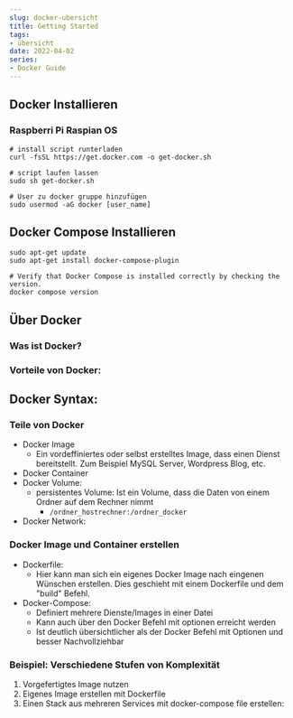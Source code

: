 ```yaml
---
slug: docker-ubersicht
title: Getting Started
tags:
- übersicht
date: 2022-04-02
series:
- Docker Guide
---
```

## Docker Installieren

### Raspberri Pi Raspian OS
```shell
# install script runterladen
curl -fsSL https://get.docker.com -o get-docker.sh

# script laufen lassen
sudo sh get-docker.sh

# User zu docker gruppe hinzufügen
sudo usermod -aG docker [user_name]
```

## Docker Compose Installieren

```shell
sudo apt-get update
sudo apt-get install docker-compose-plugin

# Verify that Docker Compose is installed correctly by checking the version.
docker compose version
```


## Über Docker

### Was ist Docker?

### Vorteile von Docker:

## Docker Syntax:

### Teile von Docker
- Docker Image
    - Ein vordeffiniertes oder selbst erstelltes Image, dass einen Dienst bereitstellt. Zum Beispiel MySQL Server, Wordpress Blog, etc.
- Docker Container
- Docker Volume:
    - persistentes Volume: Ist ein Volume, dass die Daten von einem Ordner auf dem Rechner nimmt
        - ```/ordner_hostrechner:/ordner_docker```
- Docker Network: 

### Docker Image und Container erstellen
- Dockerfile: 
    - Hier kann man sich ein eigenes Docker Image nach eingenen Wünschen erstellen. Dies geschieht mit einem Dockerfile und dem "build" Befehl.
- Docker-Compose:
    - Definiert mehrere Dienste/Images in einer Datei
    - Kann auch über den Docker Befehl mit optionen erreicht werden
    - Ist deutlich übersichtlicher als der Docker Befehl mit Optionen und besser Nachvollziehbar


### Beispiel: Verschiedene Stufen von Komplexität
1. Vorgefertigtes Image nutzen
2. Eigenes Image erstellen mit Dockerfile
3. Einen Stack aus mehreren Services mit docker-compose file erstellen:
